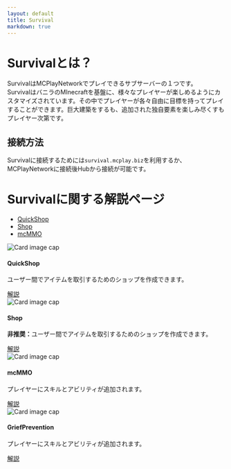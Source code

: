 ```yaml
---
layout: default
title: Survival
markdown: true
---
```

# Survivalとは？

SurvivalはMCPlayNetworkでプレイできるサブサーバーの１つです。  
SurvivalはバニラのMInecraftを基盤に、様々なプレイヤーが楽しめるようにカスタマイズされています。その中でプレイヤーが各々自由に目標を持ってプレイすることができます。巨大建築をするも、追加された独自要素を楽しみ尽くすもプレイヤー次第です。  

## 接続方法

Survivalに接続するためには`survival.mcplay.biz`を利用するか、MCPlayNetworkに接続後Hubから接続が可能です。  

# Survivalに関する解説ページ
- [QuickShop]({{site.github.url}}/servers/survival/quickshop)  
- [Shop]({{site.github.url}}/servers/survival/shop)  
- [mcMMO]({{site.github.url}}/servers/survival/mcMMO/)  

<div class="row wow fadeIn" style="visibility: visible; animation-name: fadeIn;">
  <div class="col-lg-4 col-md-12 mb-4">
    <div class="card">
      <div class="view overlay">
        <img class="card-img-top" src="https://mdbootstrap.com/img/Mockups/Lightbox/Thumbnail/img%20(67).jpg"
          alt="Card image cap">
        <a href="{{site.github.url}}/servers/survival/quickshop">
          <div class="mask rgba-white-slight"></div>
        </a>
      </div>
      <div class="card-body">
        <h4 class="card-title">QuickShop</h4>
        <p class="card-text">ユーザー間でアイテムを取引するためのショップを作成できます。</p>
        <a href="{{site.github.url}}/servers/survival/quickshop" class="btn btn-primary">解説</a>
      </div>
    </div>
  </div>
  <div class="col-lg-4 col-md-12 mb-4">
    <div class="card">
      <div class="view overlay">
        <img class="card-img-top" src="https://mdbootstrap.com/img/Mockups/Lightbox/Thumbnail/img%20(67).jpg"
          alt="Card image cap">
        <a href="{{site.github.url}}/servers/survival/shop">
          <div class="mask rgba-white-slight"></div>
        </a>
      </div>
      <div class="card-body">
        <h4 class="card-title">Shop</h4>
        <p class="card-text"><b>非推奨：</b>ユーザー間でアイテムを取引するためのショップを作成できます。</p>
        <a href="{{site.github.url}}/servers/survival/shop" class="btn btn-primary">解説</a>
      </div>
    </div>
  </div>
  <div class="col-lg-4 col-md-12 mb-4">
    <div class="card">
      <div class="view overlay">
        <img class="card-img-top" src="https://mdbootstrap.com/img/Mockups/Lightbox/Thumbnail/img%20(67).jpg"
          alt="Card image cap">
        <a href="{{site.github.url}}/servers/survival/mcMMO/">
          <div class="mask rgba-white-slight"></div>
        </a>
      </div>
      <div class="card-body">
        <h4 class="card-title">mcMMO</h4>
        <p class="card-text">プレイヤーにスキルとアビリティが追加されます。</p>
        <a href="{{site.github.url}}/servers/survival/mcMMO/" class="btn btn-primary">解説</a>
      </div>
    </div>
  </div>
</div>
<div class="row wow fadeIn">
  <div class="col-lg-4 col-md-12 mb-4">
    <div class="card">
      <div class="view overlay">
        <img class="card-img-top" src="https://mdbootstrap.com/img/Mockups/Lightbox/Thumbnail/img%20(67).jpg"
          alt="Card image cap">
        <a href="{{site.github.url}}/servers/survival/GriefPrevention">
          <div class="mask rgba-white-slight"></div>
        </a>
      </div>
      <div class="card-body">
        <h4 class="card-title">GriefPrevention</h4>
        <p class="card-text">プレイヤーにスキルとアビリティが追加されます。</p>
        <a href="{{site.github.url}}/servers/survival/GriefPrevention" class="btn btn-primary">解説</a>
      </div>
    </div>
  </div>
</div>